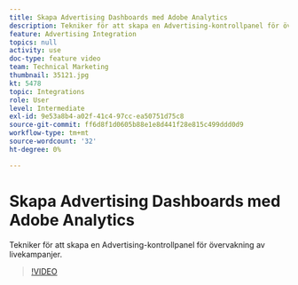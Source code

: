 ```yaml
---
title: Skapa Advertising Dashboards med Adobe Analytics
description: Tekniker för att skapa en Advertising-kontrollpanel för övervakning av livekampanjer.
feature: Advertising Integration
topics: null
activity: use
doc-type: feature video
team: Technical Marketing
thumbnail: 35121.jpg
kt: 5478
topic: Integrations
role: User
level: Intermediate
exl-id: 9e53a8b4-a02f-41c4-97cc-ea50751d75c8
source-git-commit: ff6d8f1d0605b88e1e8d441f28e815c499ddd0d9
workflow-type: tm+mt
source-wordcount: '32'
ht-degree: 0%

---
```


# Skapa Advertising Dashboards med Adobe Analytics

Tekniker för att skapa en Advertising-kontrollpanel för övervakning av livekampanjer.

>[!VIDEO](https://video.tv.adobe.com/v/35121/?quality=12&learn=on)
